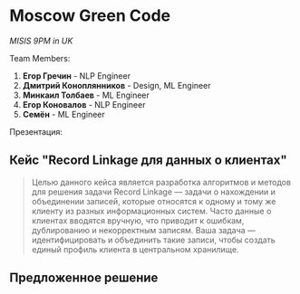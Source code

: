 # Moscow Green Code

*MISIS 9PM in UK*

Team Members:
1) **Егор Гречин** - NLP Engineer
2) **Дмитрий Коноплянников** - Design, ML Engineer
3) **Минкаил Толбаев** - ML Engineer
4) **Егор Коновалов** - NLP Engineer
5) **Семён** - ML Engineer

Презентация: 

## Кейс "Record Linkage для данных о клиентах"

> Целью данного кейса является разработка алгоритмов и методов для решения задачи Record Linkage — задачи о нахождении и объединении записей, которые относятся к одному и тому же клиенту из разных информационных систем. Часто данные о клиентах вводятся вручную, что приводит к ошибкам, дублированию и некорректным записям. Ваша задача — идентифицировать и объединить такие записи, чтобы создать единый профиль клиента в центральном хранилище.

## Предложенное решение
